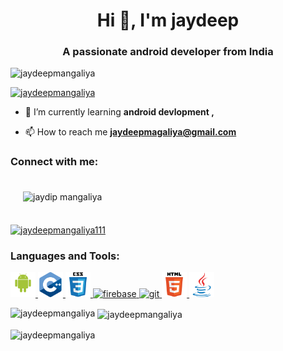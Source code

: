 <h1 align="center">Hi 👋, I'm jaydeep</h1>
<h3 align="center">A passionate android developer from India</h3>

<p align="left"> <img src="https://komarev.com/ghpvc/?username=jaydeepmangaliya&label=Profile%20views&color=0e75b6&style=flat" alt="jaydeepmangaliya" /> </p>

<p align="left"> <a href="https://github.com/ryo-ma/github-profile-trophy"><img src="https://github-profile-trophy.vercel.app/?username=jaydeepmangaliya" alt="jaydeepmangaliya" /></a> </p>

- 🌱 I’m currently learning **android devlopment ,**

- 📫 How to reach me **jaydeepmagaliya@gmail.com**

<h3 align="left">Connect with me:</h3>
<p align="left" style="padding:20px;">
<a style="margin-right:20px; href="https://www.linkedin.com/in/jaydip-mangaliya-732778249/" target="_blank"><img align="center" src="https://raw.githubusercontent.com/rahuldkjain/github-profile-readme-generator/master/src/images/icons/Social/linked-in-alt.svg" alt="jaydip mangaliya" height="30" width="40" /></a> 
  
<a href="https://auth.geeksforgeeks.org/user/jaydeepmangaliya111" target="_blank"><img align="center" src="https://raw.githubusercontent.com/rahuldkjain/github-profile-readme-generator/master/src/images/icons/Social/geeks-for-geeks.svg" alt="jaydeepmangaliya111" height="30" width="40" /></a>
</p>

<h3 align="left">Languages and Tools:</h3>
<p align="left"> <a href="https://developer.android.com" target="_blank" rel="noreferrer"> <img src="https://raw.githubusercontent.com/devicons/devicon/master/icons/android/android-original-wordmark.svg" alt="android" width="40" height="40"/> </a> <a href="https://www.w3schools.com/cpp/" target="_blank" rel="noreferrer"> <img src="https://raw.githubusercontent.com/devicons/devicon/master/icons/cplusplus/cplusplus-original.svg" alt="cplusplus" width="40" height="40"/> </a> <a href="https://www.w3schools.com/css/" target="_blank" rel="noreferrer"> <img src="https://raw.githubusercontent.com/devicons/devicon/master/icons/css3/css3-original-wordmark.svg" alt="css3" width="40" height="40"/> </a> <a href="https://firebase.google.com/" target="_blank" rel="noreferrer"> <img src="https://www.vectorlogo.zone/logos/firebase/firebase-icon.svg" alt="firebase" width="40" height="40"/> </a> <a href="https://git-scm.com/" target="_blank" rel="noreferrer"> <img src="https://www.vectorlogo.zone/logos/git-scm/git-scm-icon.svg" alt="git" width="40" height="40"/> </a> <a href="https://www.w3.org/html/" target="_blank" rel="noreferrer"> <img src="https://raw.githubusercontent.com/devicons/devicon/master/icons/html5/html5-original-wordmark.svg" alt="html5" width="40" height="40"/> </a> <a href="https://www.java.com" target="_blank" rel="noreferrer"> <img src="https://raw.githubusercontent.com/devicons/devicon/master/icons/java/java-original.svg" alt="java" width="40" height="40"/> </a> </p>

<p><img align="left" src="https://github-readme-stats.vercel.app/api/top-langs?username=jaydeepmangaliya&show_icons=true&locale=en&layout=compact" alt="jaydeepmangaliya" /></p>

<p>&nbsp;<img align="center" src="https://github-readme-stats.vercel.app/api?username=jaydeepmangaliya&show_icons=true&locale=en" alt="jaydeepmangaliya" /></p>

<p><img align="center" src="https://github-readme-streak-stats.herokuapp.com/?user=jaydeepmangaliya&" alt="jaydeepmangaliya" /></p>

